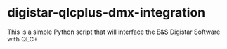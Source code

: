 # digistar-qlcplus-dmx-integration
This is a simple Python script that will interface the E&amp;S Digistar Software with QLC+
